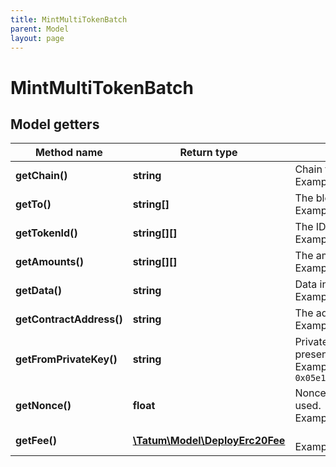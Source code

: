 ```yaml
---
title: MintMultiTokenBatch
parent: Model
layout: page
---
```


# MintMultiTokenBatch

## Model getters

Method name | Return type | Description | Notes
------------ | ------------- | ------------- | -------------
**getChain()** | **string** | Chain to work with. <br>Example: `ETH` |
**getTo()** | **string[]** | The blockchain address to send the Multi Tokens to. <br>Example: `[&quot;0x687422eEA2cB73B5d3e242bA5456b782919AFc85&quot;]` |
**getTokenId()** | **string[][]** | The IDs of the Multi Tokens to be created. <br>Example: `[[&quot;100000&quot;,&quot;100001&quot;]]` |
**getAmounts()** | **string[][]** | The amounts of the Multi Tokens to be created. <br>Example: `[[&quot;100&quot;,&quot;100&quot;]]` |
**getData()** | **string** | Data in bytes <br>Example: `0x1234` | [optional]
**getContractAddress()** | **string** | The address of the Multi Token smart contract <br>Example: `0x687422eEA2cB73B5d3e242bA5456b782919AFc85` |
**getFromPrivateKey()** | **string** | Private key of sender address. Private key, or signature Id must be present. <br>Example: `0x05e150c73f1920ec14caa1e0b6aa09940899678051a78542840c2668ce5080c2` |
**getNonce()** | **float** | Nonce to be set to transaction. If not present, last known nonce will be used. <br>Example: `null` | [optional]
**getFee()** | [**\Tatum\Model\DeployErc20Fee**](../DeployErc20Fee) |  <br>Example: `null` | [optional]

